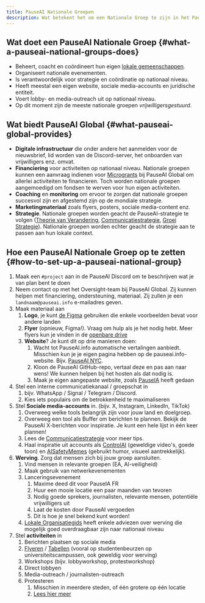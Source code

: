 ```yaml
---
title: PauseAI Nationale Groepen
description: Wat betekent het om een Nationale Groep te zijn in het PauseAI-netwerk?
---
```


<!-- end of frontmatter metadata, dashes above need to stay -->
<script context="module">
  import NationalGroupsList from '$lib/components/NationalGroupsList.svelte';
</script>

<NationalGroupsList />

## Wat doet een PauseAI Nationale Groep {#what-a-pauseai-national-groups-does}

- Beheert, coacht en coördineert hun eigen [lokale gemeenschappen](/communities).
- Organiseert nationale evenementen.
- Is verantwoordelijk voor strategie en coördinatie op nationaal niveau.
- Heeft meestal een eigen website, sociale media-accounts en juridische entiteit.
- Voert lobby- en media-outreach uit op nationaal niveau.
- Op dit moment zijn de meeste nationale groepen _vrijwilligersgestuurd_.

## Wat biedt PauseAI Global {#what-pauseai-global-provides}

- **Digitale infrastructuur** die onder andere het aanmelden voor de nieuwsbrief, lid worden van de Discord-server, het onboarden van vrijwilligers enz. omvat.
- **Financiering** voor activiteiten op nationaal niveau. Nationale groepen kunnen een aanvraag indienen voor [Microgrants](/microgrants) bij PauseAI Global om allerlei activiteiten te financieren. Toch worden nationale groepen aangemoedigd om fondsen te werven voor hun eigen activiteiten.
- **Coaching** en **monitoring** om ervoor te zorgen dat nationale groepen succesvol zijn en afgestemd zijn op de mondiale strategie.
- **Marketingmateriaal** zoals flyers, posters, sociale media-content enz.
- **Strategie**. Nationale groepen worden geacht de PauseAI-strategie te volgen ([Theorie van Verandering](/theory-of-change), [Communicatiestrategie](/communication-strategy), [Groei Strategie](/growth-strategy)). Nationale groepen worden echter geacht de strategie aan te passen aan hun lokale context.

## Hoe een PauseAI Nationale Groep op te zetten {#how-to-set-up-a-pauseai-national-group}

1.  Maak een `#project` aan in de PauseAI Discord om te beschrijven wat je van plan bent te doen
2.  Neem contact op met het Oversight-team bij PauseAI Global. Zij kunnen helpen met financiering, ondersteuning, materiaal. Zij zullen je een `landnaam@pauseai.info` e-mailadres geven.
3.  Maak materiaal aan
    1.  **Logo**, je kunt [de Figma](https://www.figma.com/design/iQ4PHQTi1vAVmT9Lckazqt/PauseAI-designs---editable) gebruiken die enkele voorbeelden bevat voor andere landen
    1.  **Flyer** (opnieuw, Figma!). Vraag om hulp als je het nodig hebt. Meer flyers kun je vinden in de [openbare drive](https://drive.google.com/drive/u/1/folders/1bQ_MZ8giK-Mee4ABkO0BgcFInaXruNpa)
    1.  **Website**? Je kunt dit op drie manieren doen:
        1.  Wacht tot PauseAI.info automatische vertalingen aanbiedt. Misschien kun je je eigen pagina hebben op de pauseai.info-website. Bijv. [PauseAI NYC](/nyc-action).
        2.  Kloon de PauseAI GitHub-repo, vertaal deze en pas aan naar wens! We kunnen helpen bij het hosten als dat nodig is.
        3.  Maak je eigen aangepaste website, zoals [PauseIA](https://pauseia.fr/) heeft gedaan
4.  Stel een interne communicatiekanaal / groepschat in
    1.  bijv. WhatsApp / Signal / Telegram / Discord.
    2.  Kies iets populairs om de betrokkenheid te maximaliseren
5.  Stel **Sociale media-accounts** in. (bijv. X, Instagram, LinkedIn, TikTok)
    1.  Overweeg welke tools belangrijk zijn voor jouw land en doelgroep.
    2.  Overweeg een tool als Buffer om berichten te plannen. Bekijk de PauseAI X-berichten voor inspiratie. Je kunt een hele lijst in één keer plannen!
    3.  Lees de [Communicatiestrategie](/communication-strategy) voor meer tips.
    4.  Haal inspiratie uit accounts als [ControlAI](https://x.com/ai_ctrl/) (geweldige video's, goede toon) en [AISafetyMemes](https://x.com/AISafetyMemes) (gebruikt humor, visueel aantrekkelijk).
6.  **Werving**. Zorg dat mensen zich bij jouw groep aansluiten.
    1.  Vind mensen in relevante groepen (EA, AI-veiligheid)
    2.  Maak gebruik van netwerkevenementen
    3.  Lanceringsevenement
        1.  Maxime deed dit voor PauseIA FR
        2.  Huur een mooie locatie een paar maanden van tevoren
        3.  Nodig goede sprekers, journalisten, relevante mensen, potentiële vrijwilligers uit
        4.  Laat de kosten door PauseAI vergoeden
        5.  Dit is hoe je snel bekend kunt worden!
    4.  [Lokale Organisatiegids](/local-organizing) heeft enkele adviezen over werving die mogelijk goed overdraagbaar zijn naar nationaal niveau
7.  Stel **activiteiten** in
    1.  Berichten plaatsen op sociale media
    2.  [Flyeren](/flyering) / [Tabellen](/tabling) (vooral op studentenbeurzen op universiteitscampussen, ook geweldig voor werving)
    3.  Workshops (bijv. lobbyworkshop, protestworkshop)
    4.  Direct lobbyen
    5.  Media-outreach / journalisten-outreach
    6.  Protesteren
        1.  Misschien in meerdere steden, of één grotere op één locatie
        2.  [Lees hier meer](/organizing-a-protest)

